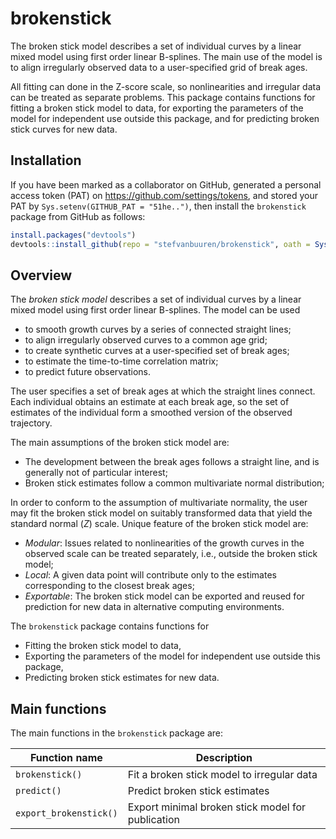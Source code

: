 <!-- README.md is generated from README.Rmd. Please edit that file -->
brokenstick
===========

The broken stick model describes a set of individual curves by a linear mixed model using first order linear B-splines. The main use of the model is to align irregularly observed data to a user-specified grid of break ages.

All fitting can done in the Z-score scale, so nonlinearities and irregular data can be treated as separate problems. This package contains functions for fitting a broken stick model to data, for exporting the parameters of the model for independent use outside this package, and for predicting broken stick curves for new data.

Installation
------------

If you have been marked as a collaborator on GitHub, generated a personal access token (PAT) on <https://github.com/settings/tokens>, and stored your PAT by `Sys.setenv(GITHUB_PAT = "51he..")`, then install the `brokenstick` package from GitHub as follows:

``` r
install.packages("devtools")
devtools::install_github(repo = "stefvanbuuren/brokenstick", oath = Sys.getenv("GITHUB_PAT"))
```

Overview
--------

The *broken stick model* describes a set of individual curves by a linear mixed model using first order linear B-splines. The model can be used

-   to smooth growth curves by a series of connected straight lines;
-   to align irregularly observed curves to a common age grid;
-   to create synthetic curves at a user-specified set of break ages;
-   to estimate the time-to-time correlation matrix;
-   to predict future observations.

The user specifies a set of break ages at which the straight lines connect. Each individual obtains an estimate at each break age, so the set of estimates of the individual form a smoothed version of the observed trajectory.

The main assumptions of the broken stick model are:

-   The development between the break ages follows a straight line, and is generally not of particular interest;
-   Broken stick estimates follow a common multivariate normal distribution;

In order to conform to the assumption of multivariate normality, the user may fit the broken stick model on suitably transformed data that yield the standard normal (*Z*) scale. Unique feature of the broken stick model are:

-   *Modular*: Issues related to nonlinearities of the growth curves in the observed scale can be treated separately, i.e., outside the broken stick model;
-   *Local*: A given data point will contribute only to the estimates corresponding to the closest break ages;
-   *Exportable*: The broken stick model can be exported and reused for prediction for new data in alternative computing environments.

The `brokenstick` package contains functions for

-   Fitting the broken stick model to data,
-   Exporting the parameters of the model for independent use outside this package,
-   Predicting broken stick estimates for new data.

Main functions
--------------

The main functions in the `brokenstick` package are:

| Function name          | Description                                       |
|------------------------|---------------------------------------------------|
| `brokenstick()`        | Fit a broken stick model to irregular data        |
| `predict()`            | Predict broken stick estimates                    |
| `export_brokenstick()` | Export minimal broken stick model for publication |
